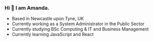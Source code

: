 ### Hi 👋 I am Amanda.

- Based in Newcastle upon Tyne, UK
- Currently working as a System Administrator in the Public Sector
- Currently studying BSc Computing & IT and Business Management
- Currently learning JavaScript and React
